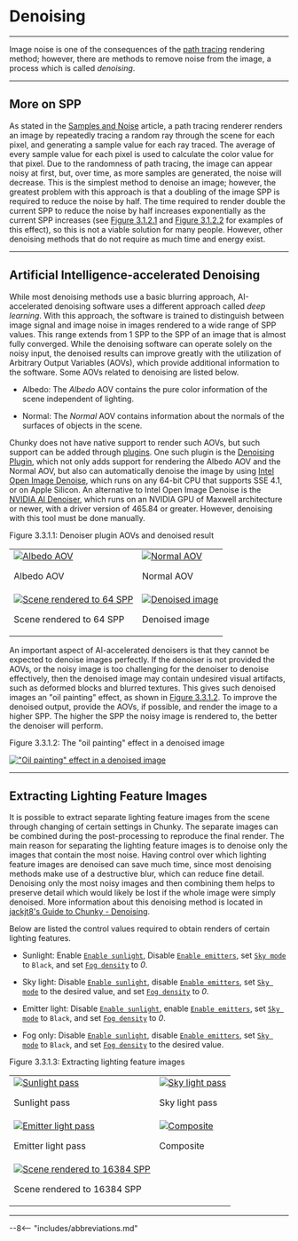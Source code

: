 # Denoising

---

Image noise is one of the consequences of the [path tracing](../../introduction/path_tracing) rendering method; however, there are methods to remove noise from the image, a process which is called *denoising*.

---

## More on SPP

As stated in the [Samples and Noise](../../introduction/samples_and_noise) article, a path tracing renderer renders an image by repeatedly tracing a random ray through the scene for each pixel, and generating a sample value for each ray traced. The average of every sample value for each pixel is used to calculate the color value for that pixel. Due to the randomness of path tracing, the image can appear noisy at first, but, over time, as more samples are generated, the noise will decrease. This is the simplest method to denoise an image; however, the greatest problem with this approach is that a doubling of the image SPP is required to reduce the noise by half. The time required to render double the current SPP to reduce the noise by half increases exponentially as the current SPP increases (see [Figure 3.1.2.1](../../introduction/samples_and_noise#figure-3-1-2-1) and [Figure 3.1.2.2](../../introduction/samples_and_noise#figure-3-1-2-2) for examples of this effect), so this is not a viable solution for many people. However, other denoising methods that do not require as much time and energy exist.

---

## Artificial Intelligence-accelerated Denoising

While most denoising methods use a basic blurring approach, AI-accelerated denoising software uses a different approach called *deep learning*. With this approach, the software is trained to distinguish between image signal and image noise in images rendered to a wide range of SPP values. This range extends from 1 SPP to the SPP of an image that is almost fully converged. While the denoising software can operate solely on the noisy input, the denoised results can improve greatly with the utilization of Arbitrary Output Variables (AOVs), which provide additional information to the software. Some AOVs related to denoising are listed below.

- Albedo: The *Albedo* AOV contains the pure color information of the scene independent of lighting.

- Normal: The *Normal* AOV contains information about the normals of the surfaces of objects in the scene.

Chunky does not have native support to render such AOVs, but such support can be added through [plugins](../../../plugins/chunky_plugins). One such plugin is the [Denoising Plugin](../../../plugins/plugin_list#denoising-plugin), which not only adds support for rendering the Albedo AOV and the Normal AOV, but also can automatically denoise the image by using <a href="https://www.openimagedenoise.org/" target="_blank">Intel Open Image Denoise</a>, which runs on any 64-bit CPU that supports SSE 4.1, or on Apple Silicon. An alternative to Intel Open Image Denoise is the <a href="https://github.com/DeclanRussell/NvidiaAIDenoiser" target="_blank">NVIDIA AI Denoiser</a>, which runs on an NVIDIA GPU of Maxwell architecture or newer, with a driver version of 465.84 or greater. However, denoising with this tool must be done manually.

<div class="figure" id="figure-3-3-1-1">
  <p class="figure">
  Figure 3.3.1.1: Denoiser plugin AOVs and denoised result
  </p>
  <table class="figure">
    <tr class="figure">
      <td class="figure">
        <a href="../../../img/examples/denoising/denoiser_albedo.png">
          <img class="figure" src="../../../img/examples/denoising/denoiser_albedo.png" alt="Albedo AOV">
        </a>
        <p>
        Albedo AOV
        </p>
      </td>
      <td class="figure">
        <a href="../../../img/examples/denoising/denoiser_normal.png">
          <img class="figure" src="../../../img/examples/denoising/denoiser_normal.png" alt="Normal AOV">
        </a>
        <p>
        Normal AOV
        </p>
      </td>
    </tr>
    <tr class="figure">
      <td class="figure">
        <a href="../../../img/examples/denoising/denoiser_64_spp.png">
          <img class="figure" src="../../../img/examples/denoising/denoiser_64_spp.png" alt="Scene rendered to 64 SPP">
        </a>
        <p>
        Scene rendered to 64 SPP
        </p>
      </td>
      <td class="figure">
        <a href="../../../img/examples/denoising/denoiser_denoised.png">
          <img class="figure" src="../../../img/examples/denoising/denoiser_denoised.png" alt="Denoised image">
        </a>
        <p>
        Denoised image
        </p>
      </td>
    </tr>
  </table>
</div>

An important aspect of AI-accelerated denoisers is that they cannot be expected to denoise images perfectly. If the denoiser is not provided the AOVs, or the noisy image is too challenging for the denoiser to denoise effectively, then the denoised image may contain undesired visual artifacts, such as deformed blocks and blurred textures. This gives such denoised images an "oil painting" effect, as shown in [Figure 3.3.1.2](#figure-3-3-1-2). To improve the denoised output, provide the AOVs, if possible, and render the image to a higher SPP. The higher the SPP the noisy image is rendered to, the better the denoiser will perform.

<div class="figure" id="figure-3-3-1-2">
  <p class="figure">
  Figure 3.3.1.2: The "oil painting" effect in a denoised image
  </p>
  <div class="figureimgcontainer">
    <a href="../../../img/examples/denoising/oil_painting_effect.jpg">
      <img class="figure" src="../../../img/examples/denoising/oil_painting_effect.jpg" alt="&quot;Oil painting&quot; effect in a denoised image">
    </a>
  </div>
</div>

---

## Extracting Lighting Feature Images

It is possible to extract separate lighting feature images from the scene through changing of certain settings in Chunky. The separate images can be combined during the post-processing to reproduce the final render. The main reason for separating the lighting feature images is to denoise only the images that contain the most noise. Having control over which lighting feature images are denoised can save much time, since most denoising methods make use of a destructive blur, which can reduce fine detail. Denoising only the most noisy images and then combining them helps to preserve detail which would likely be lost if the whole image were simply denoised. More information about this denoising method is located in <a href="https://jackjt8.github.io/ChunkyGuide/docs/advanced_techniques/denoising.html" target="_blank">jackjt8's Guide to Chunky - Denoising</a>.

Below are listed the control values required to obtain renders of certain lighting features.

- Sunlight: Enable [`Enable sunlight`](../../user_interface/render_controls/lighting#controls), Disable [`Enable emitters`](../../user_interface/render_controls/lighting#controls), set [`Sky mode`](../../user_interface/render_controls/sky_and_fog#sky-mode-settings) to `Black`, and set [`Fog density`](../../user_interface/render_controls/sky_and_fog#controls) to *0*.

- Sky light: Disable [`Enable sunlight`](../../user_interface/render_controls/lighting#controls), disable [`Enable emitters`](../../user_interface/render_controls/lighting#controls), set [`Sky mode`](../../user_interface/render_controls/sky_and_fog#sky-mode-settings) to the desired value, and set [`Fog density`](../../user_interface/render_controls/sky_and_fog#controls) to *0*.

- Emitter light: Disable [`Enable sunlight`](../../user_interface/render_controls/lighting#controls), enable [`Enable emitters`](../../user_interface/render_controls/lighting#controls), set [`Sky mode`](../../user_interface/render_controls/sky_and_fog#sky-mode-settings) to `Black`, and set [`Fog density`](../../user_interface/render_controls/sky_and_fog#controls) to *0*.

- Fog only: Disable [`Enable sunlight`](../../user_interface/render_controls/lighting#controls), disable [`Enable emitters`](../../user_interface/render_controls/lighting#controls), set [`Sky mode`](../../user_interface/render_controls/sky_and_fog#sky-mode-settings) to `Black`, and set [`Fog density`](../../user_interface/render_controls/sky_and_fog#controls) to the desired value.

<div class="figure" id="figure-3-3-1-3">
  <p class="figure">
  Figure 3.3.1.3: Extracting lighting feature images
  </p>
  <table class="figure">
    <tr class="figure">
      <td class="figure">
        <a href="../../../img/examples/denoising/noise_test_sun-8192.jpg">
          <img class="figure" src="../../../img/examples/denoising/noise_test_sun-8192.jpg" alt="Sunlight pass">
        </a>
        <p>
        Sunlight pass
        </p>
      </td>
      <td class="figure">
        <a href="../../../img/examples/denoising/noise_test_sky-16384.jpg">
          <img class="figure" src="../../../img/examples/denoising/noise_test_sky-16384.jpg" alt="Sky light pass">
        </a>
        <p>
        Sky light pass
        </p>
      </td>
    </tr>
    <tr class="figure">
      <td class="figure">
        <a href="../../../img/examples/denoising/noise_test_emitter-16384.jpg">
          <img class="figure" src="../../../img/examples/denoising/noise_test_emitter-16384.jpg" alt="Emitter light pass">
        </a>
        <p>
        Emitter light pass
        </p>
      </td>
      <td class="figure">
        <a href="../../../img/examples/denoising/noise_test_comp.jpg">
          <img class="figure" src="../../../img/examples/denoising/noise_test_comp.jpg" alt="Composite">
        </a>
        <p>
        Composite
        </p>
      </td>
    </tr>
    <tr class="figure">
      <td class="figure">
        <a href="../../../img/examples/denoising/noise_test_all-16384.jpg">
          <img class="figure" src="../../../img/examples/denoising/noise_test_all-16384.jpg" alt="Scene rendered to 16384 SPP">
        </a>
        <p>
        Scene rendered to 16384 SPP
        </p>
      </td>
      <td class="figure">
	      <!-- Empty cell -->
      </td>
    </tr>
  </table>
</div>

---

--8<-- "includes/abbreviations.md"
